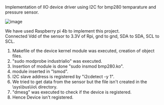 Implementation of IIO device driver using I2C for bmp280 temparature and pressure sensor.

![image](https://user-images.githubusercontent.com/99579261/166174919-1430ab2c-d251-4a8d-bfc6-86a925341080.jpeg)

We have used Raspberry pi 4b to implement this project. <br />
Connected Vdd of the sensor to 3.3V of Rpi, gnd to gnd, SDA to SDA, SCL to SCL. <br />
1. Makefile of the device kernel module was executed, creation of object files. <br />
2. "sudo modprobe industrialio" was executed. <br />
3. Insertion of module is done "sudo insmod bmp280.ko". <br />
4. module inserted in "lsmod".<br />
6. I2C slave address is registered by "i2cdetect -y 1". <br />
7. We tried to get data from the sensor but the file isn't created in the \sys\bus\iio\ directory. <br />
8. "dmesg" was executed to check if the device is registered.
9. Hence Device isn't registered. <br />
